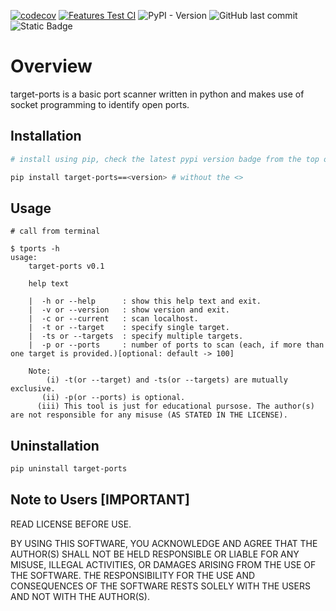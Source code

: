 [![codecov](https://codecov.io/gh/d33pster/target-ports/graph/badge.svg?token=PW5VH9WBC8)](https://codecov.io/gh/d33pster/target-ports)
[![Features Test CI](https://github.com/d33pster/target-ports/actions/workflows/FeaturesTestCI.yml/badge.svg)](https://github.com/d33pster/target-ports/actions/workflows/FeaturesTestCI.yml)
![PyPI - Version](https://img.shields.io/pypi/v/target-ports)
![GitHub last commit](https://img.shields.io/github/last-commit/d33pster/target-ports)
![Static Badge](https://img.shields.io/badge/license-MIT(modified)-yellow)



# Overview

target-ports is a basic port scanner written in python and makes use of socket programming to identify open ports.

## Installation

```bash
# install using pip, check the latest pypi version badge from the top of the readme file

pip install target-ports==<version> # without the <>
```

## Usage

```console
# call from terminal

$ tports -h
usage:
    target-ports v0.1

    help text

    |  -h or --help      : show this help text and exit.
    |  -v or --version   : show version and exit.
    |  -c or --current   : scan localhost.
    |  -t or --target    : specify single target.
    |  -ts or --targets  : specify multiple targets.
    |  -p or --ports     : number of ports to scan (each, if more than one target is provided.)[optional: default -> 100]

    Note:
        (i) -t(or --target) and -ts(or --targets) are mutually exclusive.
       (ii) -p(or --ports) is optional.
      (iii) This tool is just for educational pursose. The author(s) are not responsible for any misuse (AS STATED IN THE LICENSE).
```

## Uninstallation

```bash
pip uninstall target-ports
```

## Note to Users [IMPORTANT]

READ LICENSE BEFORE USE.

BY USING THIS SOFTWARE, YOU ACKNOWLEDGE AND AGREE THAT THE AUTHOR(S) SHALL NOT BE
HELD RESPONSIBLE OR LIABLE FOR ANY MISUSE, ILLEGAL ACTIVITIES, OR DAMAGES ARISING
FROM THE USE OF THE SOFTWARE. THE RESPONSIBILITY FOR THE USE AND CONSEQUENCES OF THE
SOFTWARE RESTS SOLELY WITH THE USERS AND NOT WITH THE AUTHOR(S).